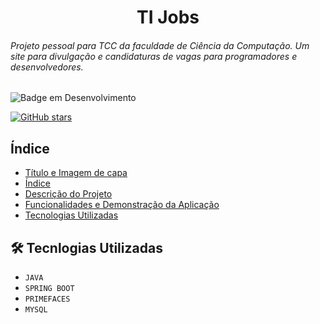  <h1 align="center"> TI Jobs</h1>

 <h6>Projeto pessoal para TCC da faculdade de Ciência da Computação. Um site para divulgação e candidaturas de vagas para programadores e desenvolvedores.</h6>

![Badge em Desenvolvimento](http://img.shields.io/static/v1?label=STATUS&message=EM%20DESENVOLVIMENTO&color=GREEN&style=for-the-badge)

<a href="https://github.com/MulherMarav/tijobs/stargazers"><img alt="GitHub stars" src="https://img.shields.io/github/stars/MulherMarav/tijobs"></a>

## Índice 

* [Título e Imagem de capa](#Título-e-Imagem-de-capa)
* [Índice](#índice)
* [Descrição do Projeto](#descrição-do-projeto)
* [Funcionalidades e Demonstração da Aplicação](#funcionalidades-e-demonstração-da-aplicação)
* [Tecnologias Utilizadas](#tecnlogias-utilizadas)

## 🛠️ Tecnlogias Utilizadas

- `JAVA`
- `SPRING BOOT`
- `PRIMEFACES`
- `MYSQL`

